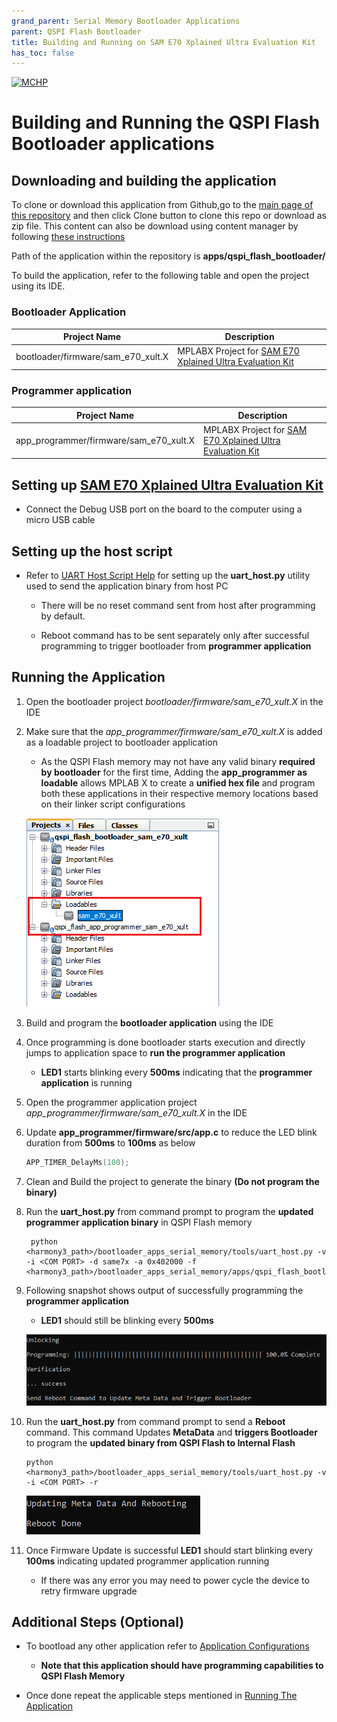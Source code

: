 ```yaml
---
grand_parent: Serial Memory Bootloader Applications
parent: QSPI Flash Bootloader
title: Building and Running on SAM E70 Xplained Ultra Evaluation Kit
has_toc: false
---
```


[![MCHP](https://www.microchip.com/ResourcePackages/Microchip/assets/dist/images/logo.png)](https://www.microchip.com)

# Building and Running the QSPI Flash Bootloader applications

## Downloading and building the application

To clone or download this application from Github,go to the [main page of this repository](https://github.com/Microchip-MPLAB-Harmony/bootloader_apps_serial_memory) and then click Clone button to clone this repo or download as zip file. This content can also be download using content manager by following [these instructions](https://github.com/Microchip-MPLAB-Harmony/contentmanager/wiki)

Path of the application within the repository is **apps/qspi_flash_bootloader/**

To build the application, refer to the following table and open the project using its IDE.

### Bootloader Application

| Project Name      | Description                                    |
| ----------------- | ---------------------------------------------- |
| bootloader/firmware/sam_e70_xult.X    | MPLABX Project for [SAM E70 Xplained Ultra Evaluation Kit](https://www.microchip.com/DevelopmentTools/ProductDetails/PartNO/DM320113)|


### Programmer application

| Project Name      | Description                                    |
| ----------------- | ---------------------------------------------- |
| app_programmer/firmware/sam_e70_xult.X    | MPLABX Project for [SAM E70 Xplained Ultra Evaluation Kit](https://www.microchip.com/DevelopmentTools/ProductDetails/PartNO/DM320113)|

## Setting up [SAM E70 Xplained Ultra Evaluation Kit](https://www.microchip.com/DevelopmentTools/ProductDetails/PartNO/DM320113)

- Connect the Debug USB port on the board to the computer using a micro USB cable

## Setting up the host script

- Refer to [UART Host Script Help](../../../tools/docs/readme_uart_host.md) for setting up the **uart_host.py** utility used to send the application binary from host PC
    - There will be no reset command sent from host after programming by default.
    
    - Reboot command has to be sent separately only after successful programming to trigger bootloader from **programmer application**

## Running the Application

1. Open the bootloader project *bootloader/firmware/sam_e70_xult.X* in the IDE

2. Make sure that the *app_programmer/firmware/sam_e70_xult.X* is added as a loadable project to bootloader application
    - As the QSPI Flash memory may not have any valid binary **required by bootloader** for the first time, Adding the **app_programmer as loadable** allows MPLAB X to create a **unified hex file** and program both these applications in their respective memory locations based on their linker script configurations

    ![mplab_loadable_sam_e70_xult](./images/mplab_loadable_sam_e70_xult.png)

3. Build and program the **bootloader application** using the IDE

4. Once programming is done bootloader starts execution and directly jumps to application space to **run the programmer application**
    - **LED1** starts blinking every **500ms** indicating that the **programmer application** is running

5. Open the programmer application project *app_programmer/firmware/sam_e70_xult.X* in the IDE

6. Update **app_programmer/firmware/src/app.c** to reduce the LED blink duration from **500ms** to **100ms** as below

    ```c
    APP_TIMER_DelayMs(100);
    ```

7. Clean and Build the project to generate the binary **(Do not program the binary)**

8. Run the **uart_host.py** from command prompt to program the **updated programmer application binary** in QSPI Flash memory

        python <harmony3_path>/bootloader_apps_serial_memory/tools/uart_host.py -v -i <COM PORT> -d same7x -a 0x402000 -f <harmony3_path>/bootloader_apps_serial_memory/apps/qspi_flash_bootloader/app_programmer/firmware/sam_e70_xult.X/dist/sam_e70_xult/production/sam_e70_xult.X.production.bin

9. Following snapshot shows output of successfully programming the **programmer application**
    - **LED1** should still be blinking every **500ms**

    ![uart_host_output_program_same70](./images/uart_host_output_program_same70.png)

10. Run the **uart_host.py** from command prompt to send a **Reboot** command. This command Updates **MetaData** and **triggers Bootloader** to program the **updated binary from QSPI Flash to Internal Flash**

        python <harmony3_path>/bootloader_apps_serial_memory/tools/uart_host.py -v -i <COM PORT> -r

    ![uart_host_output_reboot](../../../tools/docs/images/uart_host_output_reboot.png)

11. Once Firmware Update is successful **LED1** should start blinking every **100ms** indicating updated programmer application running
    - If there was any error you may need to power cycle the device to retry firmware upgrade


## Additional Steps (Optional)
- To bootload any other application refer to [Application Configurations](../../docs/readme_configure_application_sam.md)
    - **Note that this application should have programming capabilities to QSPI Flash Memory**

- Once done repeat the applicable steps mentioned in [Running The Application](#running-the-application)
